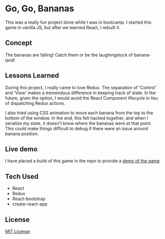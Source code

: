 # Go, Go, Bananas

This was a really fun project done while I was in bootcamp. I started this game in
vanilla JS, but after we learned React, I rebuilt it.

## Concept

The bananas are falling! Catch them or be the laughingstock of banana-land!

## Lessons Learned

During this project, I really came to love Redux. The separation of 'Control' and 'View'
makes a tremendous difference in keeping track of state. In the future, given the option,
I would avoid the React Component lifecycle in lieu of dispatching Redux actions.

I also tried using CSS animation to move each banana from the top to the bottom of the
window. In the end, this felt hacked together, and when I serialize my state, it doesn't
know where the bananas were at that point. This could make things difficult to debug if
there were an issue around banana position.

## Live demo

I have placed a build of this game in the repo to provide a [demo of the game](https://aurmer.github.io/banana-grabber)

## Tech Used

- React
- Redux
- React-bootstrap
- create-react-app

## License

[MIT License](LICENSE.md)
